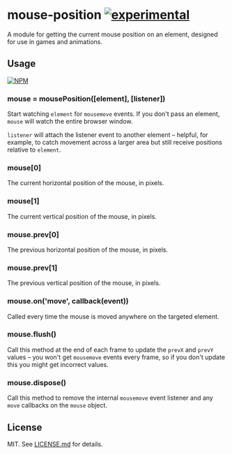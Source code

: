 # mouse-position [![experimental](http://badges.github.io/stability-badges/dist/experimental.svg)](http://github.com/badges/stability-badges)

A module for getting the current mouse position on an element, designed for
use in games and animations.

## Usage

[![NPM](https://nodei.co/npm/mouse-position.png)](https://nodei.co/npm/mouse-position/)

### mouse = mousePosition([element], [listener])

Start watching `element` for `mousemove` events. If you don't pass an element,
`mouse` will watch the entire browser window.

`listener` will attach the listener event to another element – helpful, for
example, to catch movement across a larger area but still receive positions
relative to `element`.

### mouse[0]

The current horizontal position of the mouse, in pixels.

### mouse[1]

The current vertical position of the mouse, in pixels.

### mouse.prev[0]

The previous horizontal position of the mouse, in pixels.

### mouse.prev[1]

The previous vertical position of the mouse, in pixels.

### mouse.on('move', callback(event))

Called every time the mouse is moved anywhere on the targeted element.

### mouse.flush()

Call this method at the end of each frame to update the `prevX` and `prevY`
values – you won't get `mousemove` events every frame, so if you don't update
this you might get incorrect values.

### mouse.dispose()

Call this method to remove the internal `mousemove` event listener and any `move` callbacks on the `mouse` object.

## License

MIT. See [LICENSE.md](http://github.com/hughsk/mouse-position/blob/master/LICENSE.md) for details.
